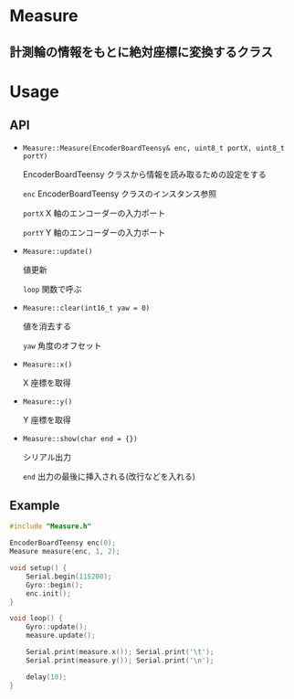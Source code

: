 # Measure

## 計測輪の情報をもとに絶対座標に変換するクラス

# Usage

## API

-   `Measure::Measure(EncoderBoardTeensy& enc, uint8_t portX, uint8_t portY)`

    EncoderBoardTeensy クラスから情報を読み取るための設定をする

    `enc` EncoderBoardTeensy クラスのインスタンス参照

    `portX` X 軸のエンコーダーの入力ポート

    `portY` Y 軸のエンコーダーの入力ポート

-   `Measure::update()`

    値更新

    `loop` 関数で呼ぶ

-   `Measure::clear(int16_t yaw = 0)`

    値を消去する

    `yaw` 角度のオフセット

-   `Measure::x()`

    X 座標を取得

-   `Measure::y()`

    Y 座標を取得

-   `Measure::show(char end = {})`

    シリアル出力

    `end` 出力の最後に挿入される(改行などを入れる)

## Example

```cpp
#include "Measure.h"

EncoderBoardTeensy enc(0);
Measure measure(enc, 1, 2);

void setup() {
	Serial.begin(115200);
	Gyro::begin();
	enc.init();
}

void loop() {
	Gyro::update();
	measure.update();

	Serial.print(measure.x()); Serial.print('\t');
	Serial.print(measure.y()); Serial.print('\n');

	delay(10);
}
```
